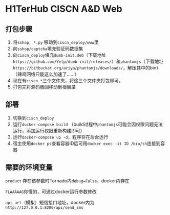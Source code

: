 # H1TerHub CISCN A&D Web

## 打包步骤

1. 将`sshop, *.py` 移动到`ciscn_deploy/www`里
2. 向`sshop/captcha`填充验证码数据集
3. 向`ciscn_deploy`填充`dumb-init.deb`（下载地址`https://github.com/Yelp/dumb-init/releases/`）和`phantomjs`（下载地址`https://bitbucket.org/ariya/phantomjs/downloads/`，解压其中的bin）（辣鸡网络只能这么加速了……）
4. 现在有`ciscn_*`三个文件夹，将这三个文件夹打包即可。
5. 打包完将源码撤回移动到根目录

## 部署

1. 切换到`ciscn_deploy`
2. 运行`docker-compose build` （build过程中`phantomjs`可能会因权限问题无法运行，添加运行权限重新构建即可）
3. 运行`docker-compose up -d`，程序将在后台运行
4. 宿主使用`docker ps`查看容器ID后可用`docker exec -it ID /bin/sh`连接到容器

## 需要的环境变量

`product` 存在该参数时Tornado内`debug=False`，docker内存在

`FLAAAAAG`你懂的，可通过docker运行参数修改

`api_url`（模拟）短信接口地址，docker内为`http://127.0.0.1:8200/api/send_sms`